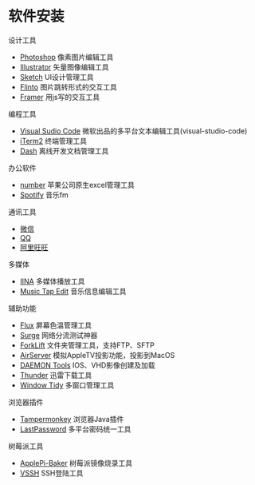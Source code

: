 # 软件安装

设计工具

* [Photoshop](http://www.adobe.com/cn/)
  像素图片编辑工具
* [Illustrator](http://www.adobe.com/cn/)
  矢量图像编辑工具
* [Sketch](https://www.sketchapp.com)
  UI设计管理工具
* [Flinto](https://www.flinto.com)
  图片跳转形式的交互工具
* [Framer](https://framer.com)
  用js写的交互工具

编程工具

* [Visual Sudio Code](https://code.visualstudio.com)
  微软出品的多平台文本编辑工具\(visual-studio-code\)
* [iTerm2](http://www.iterm2.com)
  终端管理工具
* [Dash](https://kapeli.com)
  离线开发文档管理工具

办公软件

* [number](http://www.apple.com/numbers/)
  苹果公司原生excel管理工具
* [Spotify](https://www.spotify.com/hk-zh/)
  音乐fm



通讯工具

* [微信](https://weixin.qq.com/cgi-bin/readtemplate?t=mac)
* [QQ](http://im.qq.com/macqq/index.shtml)
* [阿里旺旺](https://alimarket.taobao.com/markets/qnww/portal-group/ww/download)



多媒体

* [IINA](https://lhc70000.github.io/iina/)
  多媒体播放工具
* [Music Tap Edit](https://itunes.apple.com/us/app/music-tag-editor/id511170796?mt=12)
  音乐信息编辑工具

辅助功能

* [Flux](https://justgetflux.com)
  屏幕色温管理工具
* [Surge](http://nssurge.com)
  网络分流测试神器
* [ForkLift](http://www.binarynights.com/forklift/)
  文件夹管理工具，支持FTP、SFTP
* [AirServer](http://www.airserver.com)
  模拟AppleTV投影功能，投影到MacOS
* [DAEMON Tools](https://www.daemon-tools.cc/chn/downloads)
  IOS、VHD影像创建及加载
* [Thunder](http://mac.xunlei.com)
  迅雷下载工具
* [Window Tidy](http://www.lightpillar.com/window-tidy.html)
  多窗口管理工具

浏览器插件

* [Tampermonkey](http://tampermonkey.net/changelog.php?version=4.3.5403&ext=G3XV&updated=true&old=4.2.5349)
  浏览器Java插件
* [LastPassword](https://lastpass.com/thanks.php)
  多平台密码统一工具

树莓派工具

* [ApplePi-Baker](https://www.tweaking4all.com/software/macosx-software/macosx-apple-pi-baker/)
  树莓派镜像烧录工具
* [VSSH](http://www.velestar.com/Pages/VSSHIOSPage.aspx)
  SSH登陆工具



